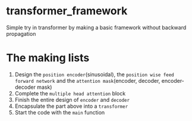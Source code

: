 # transformer_framework
Simple try in transformer by making a basic framework without backward propagation 

# The making lists
1. Design the `position encoder`(sinusoidal), the `position wise feed forward network` and the `attention mask`(encoder, decoder, encoder-decoder mask)
2. Complete the `multiple head attention` block
3. Finish the entire design of `encoder` and `decoder`
4. Encapsulate the part above into a `transformer`
5. Start the code with the `main` function
